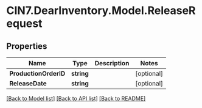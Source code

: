 # CIN7.DearInventory.Model.ReleaseRequest

## Properties

| Name                  | Type       | Description | Notes      |
| --------------------- | ---------- | ----------- | ---------- |
| **ProductionOrderID** | **string** |             | [optional] |
| **ReleaseDate**       | **string** |             | [optional] |

[[Back to Model list]](../README.md#documentation-for-models) [[Back to API list]](../README.md#documentation-for-api-endpoints) [[Back to README]](../README.md)
